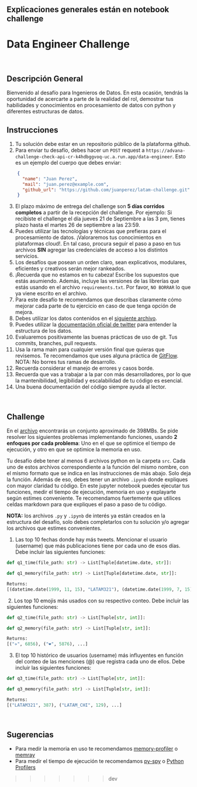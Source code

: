 ## Explicaciones generales están en notebook challenge


# Data Engineer Challenge
​
## Descripción General
Bienvenido al desafío para Ingenieros de Datos. En esta ocasión, tendrás la oportunidad de acercarte a parte de la realidad del rol, demostrar tus habilidades y conocimientos en procesamiento de datos con python y diferentes estructuras de datos.
​
## Instrucciones
1. Tu solución debe estar en un repositorio público de la plataforma github. 
2. Para enviar tu desafío, debes hacer un `POST` request a `https://advana-challenge-check-api-cr-k4hdbggvoq-uc.a.run.app/data-engineer`. Esto es un ejemplo del cuerpo que debes enviar:
```json
    {
      "name": "Juan Perez",
      "mail": "juan.perez@example.com",
      "github_url": "https://github.com/juanperez/latam-challenge.git"
    }
```

3. El plazo máximo de entrega del challenge son **5 días corridos completos** a partir de la recepción del challenge. Por ejemplo: Si recibiste el challenge el día jueves 21 de Septiembre a las 3 pm, tienes plazo hasta el martes 26 de septiembre a las 23:59.
3. Puedes utilizar las tecnologías y técnicas que prefieras para el procesamiento de datos. ¡Valoraremos tus conocimientos en plataformas cloud!. En tal caso, procura seguir el paso a paso en tus archivos **SIN** agregar las credenciales de acceso a los distintos servicios.
4. Los desafíos que posean un orden claro, sean explicativos, modulares, eficientes y creativos serán mejor rankeados. 
5. ¡Recuerda que no estamos en tu cabeza! Escribe los supuestos que estás asumiendo. Además, incluye las versiones de las librerías que estás usando en el archivo `requirements.txt`. Por favor, `NO BORRAR` lo que ya viene escrito en el archivo.
6. Para este desafío te recomendamos que describas claramente cómo mejorar cada parte de tu ejercicio en caso de que tenga opción de mejora.
7. Debes utilizar los datos contenidos en el [siguiente archivo](https://drive.google.com/file/d/1ig2ngoXFTxP5Pa8muXo02mDTFexZzsis/view?usp=sharing).
8. Puedes utilizar la [documentación oficial de twitter](https://developer.twitter.com/en/docs/twitter-api/v1/data-dictionary/overview/tweet-object) para entender la estructura de los datos.
9. Evaluaremos positivamente las buenas prácticas de uso de git. Tus commits, branches, pull requests. 
10. Usa la rama main para cualquier versión final que quieras que revisemos. Te recomendamos que uses alguna práctica de [GitFlow](https://www.atlassian.com/git/tutorials/comparing-workflows/gitflow-workflow). NOTA: No borres tus ramas de desarrollo.
10. Recuerda considerar el manejo de errores y casos borde.
11. Recuerda que vas a trabajar a la par con más desarrolladores, por lo que la mantenibilidad, legibilidad y escalabilidad de tu código es esencial.
12. Una buena documentación del código siempre ayuda al lector.

​
## Challenge
En el [archivo](https://drive.google.com/file/d/1ig2ngoXFTxP5Pa8muXo02mDTFexZzsis/view?usp=sharing) encontrarás un conjunto aproximado de 398MBs. Se pide resolver los siguientes problemas implementando funciones, usando **2 enfoques por cada problema**: Uno en el que se optimice el tiempo de ejecución, y otro en que se optimice la memoria en uso.

Tu desafío debe tener al menos 6 archivos python en la carpeta `src`. Cada uno de estos archivos correspondiente a la función del mismo nombre, con el mismo formato que se indica en las instrucciones de más abajo. Solo deja la función. Además de eso, debes tener un archivo `.ipynb` donde expliques con mayor claridad tu código. En este jupyter notebook puedes ejecutar tus funciones, medir el tiempo de ejecución, memoria en uso y explayarte según estimes conveniente. Te recomendamos fuertemente que utilices celdas markdown para que expliques el paso a paso de tu código.

**NOTA:** los archivos `.py` y `.ipynb` de interés ya están creados en la estructura del desafío, solo debes completarlos con tu solución y/o agregar los archivos que estimes convenientes.
​
1. Las top 10 fechas donde hay más tweets. Mencionar el usuario (username) que más publicaciones tiene por cada uno de esos días. Debe incluir las siguientes funciones:
```python
def q1_time(file_path: str) -> List[Tuple[datetime.date, str]]:
```
```python
def q1_memory(file_path: str) -> List[Tuple[datetime.date, str]]:
```
```python
Returns: 
[(datetime.date(1999, 11, 15), "LATAM321"), (datetime.date(1999, 7, 15), "LATAM_CHI"), ...]
```
​
2. Los top 10 emojis más usados con su respectivo conteo. Debe incluir las siguientes funciones:
```python
def q2_time(file_path: str) -> List[Tuple[str, int]]:
```
```python
def q2_memory(file_path: str) -> List[Tuple[str, int]]:
```
```python
Returns: 
[("✈️", 6856), ("❤️", 5876), ...]
```
3. El top 10 histórico de usuarios (username) más influyentes en función del conteo de las menciones (@) que registra cada uno de ellos. Debe incluir las siguientes funciones:
```python
def q3_time(file_path: str) -> List[Tuple[str, int]]:
```
```python
def q3_memory(file_path: str) -> List[Tuple[str, int]]:
```
```python
Returns: 
[("LATAM321", 387), ("LATAM_CHI", 129), ...]
```
​
## Sugerencias
* Para medir la memoria en uso te recomendamos [memory-profiler](https://pypi.org/project/memory-profiler/) o [memray](https://github.com/bloomberg/memray)
* Para medir el tiempo de ejecución te recomendamos [py-spy](https://github.com/benfred/py-spy) o [Python Profilers](https://docs.python.org/3/library/profile.html)
>>>>>>> dev
